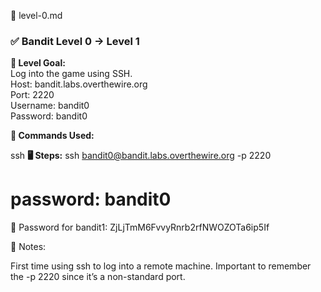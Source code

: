 🔹 level-0.md

### ✅ Bandit Level 0 → Level 1

**🧠 Level Goal:**  
Log into the game using SSH.  
Host: bandit.labs.overthewire.org  
Port: 2220  
Username: bandit0  
Password: bandit0  

**🔧 Commands Used:**

ssh
**🖥️ Steps:**
ssh bandit0@bandit.labs.overthewire.org -p 2220
# password: bandit0

🔑 Password for bandit1:
ZjLjTmM6FvvyRnrb2rfNWOZOTa6ip5If


📌 Notes:

First time using ssh to log into a remote machine.
Important to remember the -p 2220 since it’s a non-standard port.


